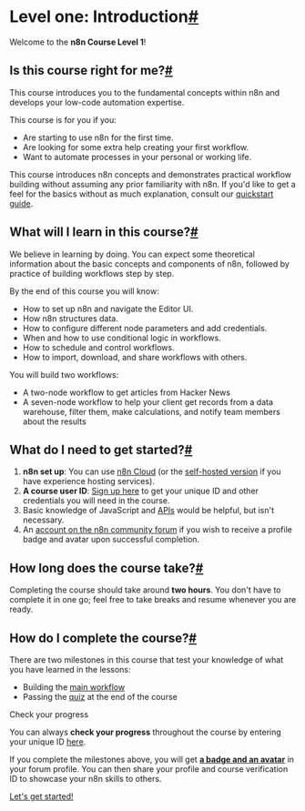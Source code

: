 [](https://github.com/n8n-io/n8n-docs/edit/main/docs/courses/level-one/index.md "Edit this page")

# Level one: Introduction[#](#level-one-introduction "Permanent link")

Welcome to the **n8n Course Level 1**!

## Is this course right for me?[#](#is-this-course-right-for-me "Permanent link")

This course introduces you to the fundamental concepts within n8n and develops your low-code automation expertise.

This course is for you if you:

*   Are starting to use n8n for the first time.
*   Are looking for some extra help creating your first workflow.
*   Want to automate processes in your personal or working life.

This course introduces n8n concepts and demonstrates practical workflow building without assuming any prior familiarity with n8n. If you'd like to get a feel for the basics without as much explanation, consult our [quickstart guide](../../try-it-out/tutorial-first-workflow/).

## What will I learn in this course?[#](#what-will-i-learn-in-this-course "Permanent link")

We believe in learning by doing. You can expect some theoretical information about the basic concepts and components of n8n, followed by practice of building workflows step by step.

By the end of this course you will know:

*   How to set up n8n and navigate the Editor UI.
*   How n8n structures data.
*   How to configure different node parameters and add credentials.
*   When and how to use conditional logic in workflows.
*   How to schedule and control workflows.
*   How to import, download, and share workflows with others.

You will build two workflows:

*   A two-node workflow to get articles from Hacker News
*   A seven-node workflow to help your client get records from a data warehouse, filter them, make calculations, and notify team members about the results

## What do I need to get started?[#](#what-do-i-need-to-get-started "Permanent link")

1.  **n8n set up**: You can use [n8n Cloud](../../manage-cloud/overview/) (or the [self-hosted version](../../hosting/installation/docker/) if you have experience hosting services).
2.  **A course user ID**: [Sign up here](https://n8n-community.typeform.com/to/PDEMrevI) to get your unique ID and other credentials you will need in the course.
3.  Basic knowledge of JavaScript and [APIs](https://blog.n8n.io/what-are-apis-how-to-use-them-with-no-code/) would be helpful, but isn't necessary.
4.  An [account on the n8n community forum](https://community.n8n.io/) if you wish to receive a profile badge and avatar upon successful completion.

## How long does the course take?[#](#how-long-does-the-course-take "Permanent link")

Completing the course should take around **two hours**. You don't have to complete it in one go; feel free to take breaks and resume whenever you are ready.

## How do I complete the course?[#](#how-do-i-complete-the-course "Permanent link")

There are two milestones in this course that test your knowledge of what you have learned in the lessons:

*    Building the [main workflow](chapter-5/chapter-5.1/)
*    Passing the [quiz](https://n8n-community.typeform.com/to/JMoBXeGA) at the end of the course

Check your progress

You can always **check your progress** throughout the course by entering your unique ID [here](https://internal.users.n8n.cloud/webhook/course-level-1/verify).

If you complete the milestones above, you will get [**a badge and an avatar**](https://community.n8n.io/badges/104/completed-n8n-course-level-1) in your forum profile. You can then share your profile and course verification ID to showcase your n8n skills to others.

[Let's get started!](chapter-1/)